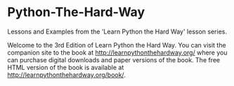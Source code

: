 Python-The-Hard-Way
===================

Lessons and Examples from the 'Learn Python the Hard Way' lesson series.

Welcome to the 3rd Edition of Learn Python the Hard Way. You can visit the companion site to the book at http://learnpythonthehardway.org/ where you can purchase digital downloads and paper versions of the book. The free HTML version of the book is available at http://learnpythonthehardway.org/book/.
